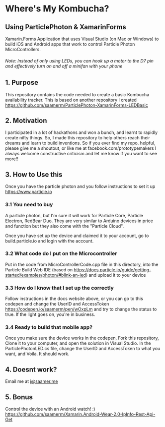 # Where's My Kombucha?
## Using ParticlePhoton & XamarinForms
Xamarin.Forms Application that uses Visual Studio (on Mac or Windows) to build iOS and Android apps that work to control Particle Photon MicroControllers.
###### Note: Instead of only using LEDs, you can hook up a motor to the D7 pin and effectively turn on and off a minifan with your phone

## 1. Purpose
This repository contains the code needed to create a basic Kombucha availability tracker. This is based on another repository I created https://github.com/saamerm/ParticlePhoton-XamarinForms-LEDBasic

## 2. Motivation
I participated in a lot of hackathons and won a bunch, and learnt to rapidly create nifty things. So, I made this repository to help others reach their dreams and learn to build inventions.
So if you ever find my repo. helpful, please give me a shoutout, or like me at facebook.com/prototypemakers
I always welcome constructive criticism and let me know if you want to see more!!

## 3. How to Use this
Once you have the particle photon and you follow instructions to set it up https://www.particle.io
### 3.1 You need to buy
A particle photon, but I'm sure it will work for Particle Core, Particle Electron, RedBear Duo.
They are very similar to Arduino devices in price and function but they also come with the "Particle Cloud".

Once you have set up the device and claimed it to your account, go to build.particle.io and login with the account.

### 3.2 What code do I put on the Microcontroller
Put in the code from MicroControllerCode.cpp file in this directory, into the Particle Build Web IDE (based on https://docs.particle.io/guide/getting-started/examples/photon/#blink-an-led) and upload it to your device

### 3.3 How do I know that I set up the correctly
Follow instructions in the docs website above, or you can go to this codepen and change the UserID and AccessToken https://codepen.io/saamerm/pen/wOxpLm and try to change the status to true. If the light goes on, you're in business.

### 3.4 Ready to build that mobile app?
Once you make sure the device works in the codepen, Fork this repository, Clone it to your computer, and open the solution in Visual Studio.
In the ParticlePhotonLED.cs file, change the UserID and AccessToken to what you want, and Voila. It should work.

## 4. Doesnt work?
Email me at i@saamer.me

## 5. Bonus
Control the device with an Android watch! :) https://github.com/saamerm/Xamarin.Android-Wear-2.0-IpInfo-Rest-Api-Get
